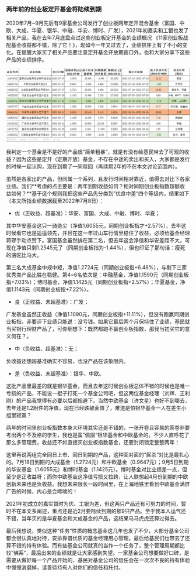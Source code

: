 ### 两年前的创业板定开基金将陆续到期

2020年7月~9月先后有9家基金公司发行了创业板两年定开混合基金（富国、中欧、大成、华夏、银华、中融、华安、博时、广发），2021年初嘉实和工银也发了相关产品。我在去年7月底盘点过这些创业板定开基金的业绩概况 《11家创业板战配基金收益都不错，除了它！》，现如今一年又过去了，业绩排序上有了不小的变化。在提醒大家买了相关产品要注意定开基金开放期窗口外，也和大家分享下这些产品的业绩排序。

![列表](../img/cyb-2ydq-1.png)

我判定一个基金是不是好的产品很”简单粗暴“，就是有没有给基民带去了可观的收益？因为这些是定开（定期开放）基金，不存在中途的卖出和买入，大家都是发行的时候一起认购，现在到期了一同赎回（再续期2年的不在本文讨论范围内）。

虽然是各家出的产品，但同属一个系列，且发行时间相对靠近，值得去对比下各家业绩。我们**考虑的点主要是：两年到期收益如何？相对同期创业板指数超额收益如何？**基于这个规则我把这些产品先分类到”优良中差“四个等级内，结果如下（本文所指业绩数据截至2022年7月8日）：

- 优（正收益、超基准）：华安、富国、大成、中融、博时、华夏；

其中华安基金这只一骑绝尘（净值1.6055元，同期创业板指才+2.57%），去年这时候看它也是遥遥领先，并且在这一年过山车行情里稳住了收益，必须给基金经理蒋璆手动点赞下。富国基金虽然排在第二名，但去年这会净值和华安差距不大，可现在净值只剩1.2545元了（同期创业板指为-1.44%），但也印证了那句话：瘦死的骆驼比马大。

第三名大成基金中规中矩，净值1.2724元（同期创业板指+6.48%），与剩下三家优秀类产品比胜在稳健。第4~6名依次是：中融基金，净值1.1590元（同期创业板指+7.03%）；博时基金，净值1.1425元（同期创业板指+2.57%）；华夏基金，净值1.1143元（同期创业板指+7.22%）。

- 良（正收益、未超基准）：广发；

广发基金虽然正收益（净值1.1090元，同期创业板指+11.11%），但没有跑赢同期创业板指，非要评下业绩只能说：没亏钱。如果它最后两个月保持住了业绩，基民就当买银行理财产品了，可你细想下：既然都跑不赢创业板指数，那我当初买它的意义何在？。

- 中（负收益、超基准）：无；

负收益还想超基准确实不容易，也没产品在该象限内。

- 差（负收益、未超基准）：银华、中欧。

这批产品里最差的就是银华基金，而且去年这时候创业板总体不错的时候也是唯一亏损的产品，不能说一棍子打死一个基金公司吧，但这两位基金经理（刘辉、王利刚）的产品我觉得有必要以后都规避下。当然中欧基金（许文星）也好不到哪去，去年还是1.2附件的净值，现在已经跌破面值了，难道是怕银华基金一人在差生小组里寂寞？

两年的时间里创业板指数本身大环境其实还是不错的，一张开卷且容易的答卷非要考出两个不及格的学生，我也是蛮”佩服“银华基金和中欧基金的。不少人直呼花了那么多管理费，收益还不如直接买创业板指数基金，还要封闭锁定整整两年！

这里再说两组完全同日上市、同日到期的产品，这种面对面的”厮杀“对比是最扎心的。7月18日到期的大成基金（1.2724元）和中欧基金（0.9647元）；9月5日到期的华安基金（1.6055元）和博时基金（1.1425元）。博时基金对比业绩差一点，但至少是正收益呀；而你中欧基金这净值亏损又拉跨，让人联想起4月份到期的中欧创新未来也是负收益。我想未来很长一段时间里，在上海地铁里看到中欧基金满屏广告的时候，内心是会唏嘘的！

2021年初成立的嘉实暂时为优、工银为差，但这两只产品还有可努力的时间，暂时不在本文多阐述，重点还是近2月要陆续到期的那9只产品。至于我本人运气还不错，当年买的是华夏基金和大成基金的产品，这结果马马虎虎还算过得去。

最后我想说，类似这种”任务“性质的概念基金这几年也发了不少，大部分基金公司都会很认真地对待，安排靠谱优质的基金经理用心管理，最后给基民们也带去了还算不错的持有体验。而有些基金公司就真的当作一个任务了，整个管理周期都比较”佛系“，最后出来的业绩就是让大家感到失望。一家基金公司想要做好口碑，是需要从做好每一个产品开始的，基民对基金公司的信任会在一次次不良的持有体验中慢慢消磨掉，请善待持有人对你们的信任和托付。